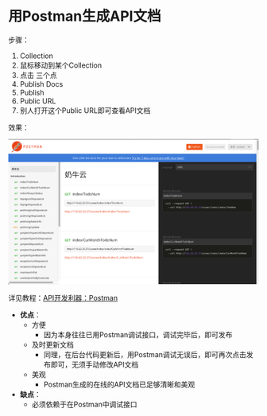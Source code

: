# 用Postman生成API文档
步骤：
1. Collection
2. 鼠标移动到某个Collection
3. 点击 三个点
4. Publish Docs
5. Publish
6. Public URL
7. 别人打开这个Public URL即可查看API文档

效果：

![](../assets/img/postman_generated_api_doc.png)

详见教程：[API开发利器：Postman](http://book.crifan.com/books/api_tool_postman/website)

* **优点**：
  * 方便
    * 因为本身往往已用Postman调试接口，调试完毕后，即可发布
  * 及时更新文档
    * 同理，在后台代码更新后，用Postman调试无误后，即可再次点击发布即可，无须手动修改API文档
  * 美观
    * Postman生成的在线的API文档已足够清晰和美观
* **缺点**：
  * 必须依赖于在Postman中调试接口
